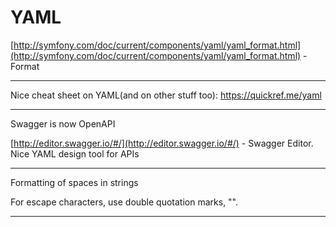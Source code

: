 # YAML

[http://symfony.com/doc/current/components/yaml/yaml_format.html](http://symfony.com/doc/current/components/yaml/yaml_format.html) - Format

---

Nice cheat sheet on YAML(and on other stuff too):
https://quickref.me/yaml

---

Swagger is now OpenAPI

[http://editor.swagger.io/#/](http://editor.swagger.io/#/) - Swagger Editor. Nice YAML design tool for APIs

---

Formatting of spaces in strings

For escape characters, use double quotation marks, "".

---

